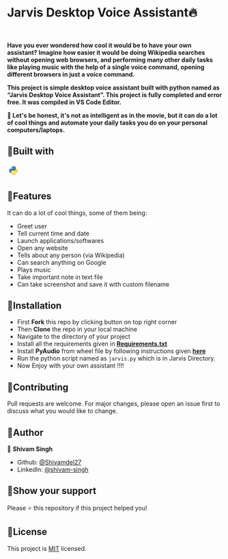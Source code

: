# Jarvis Desktop Voice Assistant🔥

<img src="https://giffiles.alphacoders.com/212/212508.gif" alt="">

**Have you ever wondered how cool it would be to have your own assistant? Imagine how easier it would be doing Wikipedia searches without opening web browsers, and performing many other daily tasks like playing music with the help of a single voice command, opening different browsers in just a voice command.**

**This project is simple desktop voice assistant built with python named as “Jarvis Desktop Voice Assistant”. This project is fully completed and error free. It was compiled in VS Code Editor.**

**🔸 Let's be honest, it's not as intelligent as in the movie, but it can do a lot of cool things and automate your daily tasks you do on your personal computers/laptops.**

## 📌Built with

<code><img height="30" src="https://raw.githubusercontent.com/github/explore/80688e429a7d4ef2fca1e82350fe8e3517d3494d/topics/python/python.png"></code>

## 📌Features

It can do a lot of cool things, some of them being:

- Greet user
- Tell current time and date
- Launch applications/softwares 
- Open any website
- Tells about any person (via Wikipedia)
- Can search anything on Google 
- Plays music
- Take important note in text file
- Can take screenshot and save it with custom filename

## 📌Installation

- First **Fork** this repo by clicking button on top right corner
- Then **Clone** the repo in your local machine
- Navigate to the directory of your project
- Install all the requirements given in **[Requirements.txt](https://github.com/Shivamdel27/Jarvis-Desktop-Voice-Assistant/blob/main/Requirements.txt)**
- Install **PyAudio** from wheel file by following instructions given **[here](https://stackoverflow.com/questions/52283840/i-cant-install-pyaudio-on-windows-how-to-solve-error-microsoft-visual-c-14)**
- Run the python script named as ```jarvis.py``` which is in Jarvis Directory.
- Now Enjoy with your own assistant !!!!

## 📌Contributing
Pull requests are welcome. For major changes, please open an issue first to discuss what you would like to change.

## 📌Author

👤 **Shivam Singh**
- Github: [@Shivamdel27](https://github.com/Shivamdel27)
- LinkedIn: [@shivam-singh](https://www.linkedin.com/in/shivam-singh-4b70761bb)

## 📌Show your support

Please ⭐️ this repository if this project helped you!

## 📌License
This project is [MIT](https://choosealicense.com/licenses/mit/) licensed.
